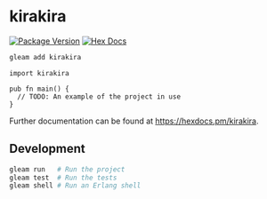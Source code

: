 # kirakira

[![Package Version](https://img.shields.io/hexpm/v/kirakira)](https://hex.pm/packages/kirakira)
[![Hex Docs](https://img.shields.io/badge/hex-docs-ffaff3)](https://hexdocs.pm/kirakira/)

```sh
gleam add kirakira
```
```gleam
import kirakira

pub fn main() {
  // TODO: An example of the project in use
}
```

Further documentation can be found at <https://hexdocs.pm/kirakira>.

## Development

```sh
gleam run   # Run the project
gleam test  # Run the tests
gleam shell # Run an Erlang shell
```
